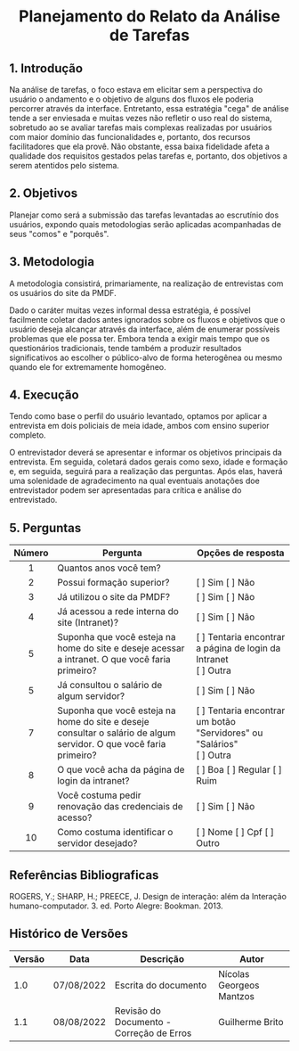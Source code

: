 # <center> Planejamento do Relato da Análise de Tarefas

## 1. Introdução

Na análise de tarefas, o foco estava em elicitar sem a perspectiva do usuário o andamento e o objetivo de alguns dos fluxos ele poderia percorrer através da interface.
Entretanto, essa estratégia "cega" de análise tende a ser enviesada e muitas vezes não refletir o uso real do sistema, sobretudo ao se avaliar tarefas mais complexas
realizadas por usuários com maior domínio das funcionalidades e, portanto, dos recursos facilitadores que ela provê. Não obstante, essa baixa fidelidade afeta a qualidade dos 
requisitos gestados pelas tarefas e, portanto, dos objetivos a serem atentidos pelo sistema.

## 2. Objetivos

Planejar como será a submissão das tarefas levantadas ao escrutínio dos usuários, expondo quais metodologias serão aplicadas acompanhadas de seus "comos" e "porquês".

## 3. Metodologia

A metodologia consistirá, primariamente, na realização de entrevistas com os usuários do site da PMDF.

Dado o caráter muitas vezes informal dessa estratégia, é possível facilmente coletar dados antes ignorados sobre os fluxos e objetivos que o usuário deseja alcançar através da interface, além
de enumerar possíveis problemas que ele possa ter. Embora tenda a exigir mais tempo que os questionários tradicionais, tende também a produzir resultados significativos 
ao escolher o público-alvo de forma heterogênea ou mesmo quando ele for extremamente homogêneo.

## 4. Execução

Tendo como base o perfil do usuário levantado, optamos por aplicar a entrevista em dois policiais de meia idade, ambos com ensino superior completo. 

O entrevistador deverá se apresentar e informar os objetivos principais da entrevista. Em seguida, coletará dados gerais como sexo, idade e formação e, em seguida, 
seguirá para a realização das perguntas. Após elas, haverá uma solenidade de agradecimento na qual eventuais anotações doe entrevistador podem ser apresentadas para crítica e análise do entrevistado.

## 5. Perguntas

| Número | <center> Pergunta                                  | <center> Opções de resposta                   |
|:-----:|:---------------------------------------------------|:----------------------------------------------|
| 1     |  Quantos anos você tem?                                  |                                               |
| 2     |  Possui formação superior?      | [ ] Sim [ ] Não |
| 3     |  Já utilizou o site da PMDF?      | [ ] Sim [ ] Não |
| 4     |  Já acessou a rede interna do site (Intranet)?      | [ ] Sim [ ] Não    |
| 5     |  Suponha que você esteja na home do site e deseje acessar a intranet. O que você faria primeiro?  | [ ] Tentaria encontrar a página de login da Intranet <br>[ ] Outra<br> |
| 5     |  Já consultou o salário de algum servidor?  | [ ] Sim [ ] Não |
| 7     |  Suponha que você esteja na home do site e deseje consultar o salário de algum servidor. O que você faria primeiro?  | [ ] Tentaria encontrar um botão "Servidores" ou "Salários" <br>[ ] Outra<br> |
| 8     |  O que você acha da página de login da intranet?  | [ ] Boa [ ] Regular [ ] Ruim |
| 9     |  Você costuma pedir renovação das credenciais de acesso?  | [ ] Sim  [ ] Não |
| 10     |  Como costuma identificar o servidor desejado?  | [ ] Nome  [ ] Cpf [ ] Outro |


## Referências Bibliograficas

ROGERS, Y.; SHARP, H.; PREECE, J. Design de interação: além da Interação humano-computador. 3. ed. Porto Alegre: Bookman. 2013.

## Histórico de Versões

| Versão | Data       | Descrição                                | Autor                    |
|--------|------------|------------------------------------------|--------------------------|
| 1.0    | 07/08/2022 | Escrita do documento                     | Nícolas Georgeos Mantzos |
| 1.1    | 08/08/2022 | Revisão do Documento - Correção de Erros | Guilherme Brito          |
